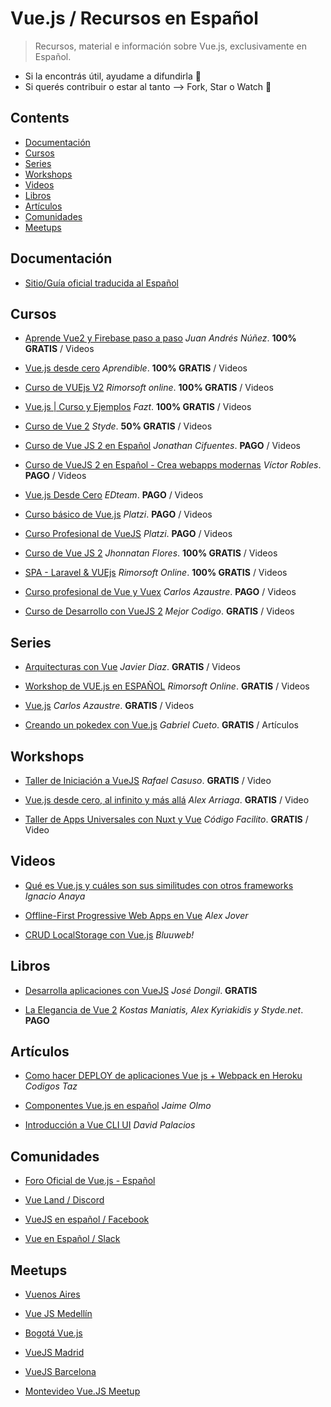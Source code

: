 # Vue.js / Recursos en Español
> Recursos, material e información sobre Vue.js, exclusivamente en Español.

* Si la encontrás útil, ayudame a difundirla :metal:
* Si querés contribuir o estar al tanto --> Fork, Star o Watch :raised_hands:

## Contents

- [Documentación](#documentacion)
- [Cursos](#cursos)
- [Series](#series)
- [Workshops](#workshops)
- [Videos](#videos)
- [Libros](#libros)
- [Artículos](#articulos)
- [Comunidades](#comunidades)
- [Meetups](#meetups)


## Documentación

- [Sitio/Guía oficial traducida al Español](https://es-vuejs.github.io/vuejs.org/)

## Cursos

- [Aprende Vue2 y Firebase paso a paso](https://wmedia.teachable.com/p/aprende-vue2-y-firebase-paso-a-paso) *Juan Andrés Núñez*. **100% GRATIS** / Videos

- [Vue.js desde cero](https://aprendible.com/series/vuejs-desde-cero)  *Aprendible*. **100% GRATIS** / Videos

- [Curso de VUEjs V2](https://www.youtube.com/watch?v=omCGk5Qup9Q&list=PLhCiuvlix-rRfn75tEQHzsYaijqSpW_vt) *Rimorsoft online*. **100% GRATIS** / Videos

- [Vue.js | Curso y Ejemplos](https://www.youtube.com/watch?v=mfvNpUYV04U&list=PLL0TiOXBeDajWIEXDUvQbzjV4D4GiruLy) *Fazt*. **100% GRATIS** / Videos

- [Curso de Vue 2](https://styde.net/curso-de-vue-2/) *Styde*. **50% GRATIS** / Videos

- [Curso de Vue JS 2 en Español](https://www.udemy.com/curso-de-vuejs-2-en-espanol/) *Jonathan Cifuentes*. **PAGO** / Videos

- [Curso de VueJS 2 en Español - Crea webapps modernas](https://www.udemy.com/curso-de-vuejs-2-en-espanol-crea-webapps-modernas/) *Víctor Robles*. **PAGO** / Videos

- [Vue.js Desde Cero](https://ed.team/cursos/vue) *EDteam*. **PAGO** / Videos

- [Curso básico de Vue.js](https://platzi.com/cursos/vuejs/) *Platzi*. **PAGO** / Videos

- [Curso Profesional de VueJS](https://platzi.com/cursos/vuejs-profesional/) *Platzi*. **PAGO** / Videos

- [Curso de Vue JS 2](https://www.youtube.com/playlist?list=PL6lch1KQj3M8LyutkARUGzPs_cXDo5yJW) *Jhonnatan Flores*. **100% GRATIS** / Videos

- [SPA - Laravel & VUEjs](https://www.youtube.com/playlist?list=PLhCiuvlix-rR1X3apg9CXY5KEX47sI-gc) *Rimorsoft Online*. **100% GRATIS** / Videos

- [Curso profesional de Vue y Vuex](https://cursos.carlosazaustre.es/p/vue/?product_id=794440&coupon_code=LANZAMIENTO) *Carlos Azaustre*. **PAGO** / Videos

- [Curso de Desarrollo con VueJS 2](https://www.youtube.com/playlist?list=PLdWUlk20IaEUKfmCk3duUI2O4nyTlc9-G) *Mejor Codigo*. **GRATIS** / Videos


## Series

- [Arquitecturas con Vue](https://www.youtube.com/watch?v=MCEY0BHGjyA&list=PLr5q9HUMmIFyzX98oqtbeJ2uEiykaBkNt) *Javier Diaz*. **GRATIS** / Videos

- [Workshop de VUE.js en ESPAÑOL](https://www.youtube.com/playlist?list=PLhCiuvlix-rSdvpex9l5zDobZRh82Rl3S) *Rimorsoft Online*. **GRATIS** / Videos

- [Vue.js](https://www.youtube.com/watch?v=L0F4OPPsm0c&list=PLUdlARNXMVkkn01setC-HaFeJAfblP3Ty) *Carlos Azaustre*. **GRATIS** / Videos

- [Creando un pokedex con Vue.js](https://laesporadelhongo.com/curso-vuejs-i/) *Gabriel Cueto*. **GRATIS** / Artículos


## Workshops

- [Taller de Iniciación a VueJS](https://www.youtube.com/watch?v=SkR_3BGmqRc) *Rafael Casuso*. **GRATIS** / Video

- [Vue.js desde cero, al infinito y más allá](https://www.youtube.com/watch?v=ItFU_otra0o) *Alex Arriaga*. **GRATIS** / Video

- [Taller de Apps Universales con Nuxt y Vue](https://codigofacilito.com/cursos/taller-nuxt-vue) *Código Facilito*. **GRATIS** / Video


## Videos

- [Qué es Vue.js y cuáles son sus similitudes con otros frameworks](https://www.youtube.com/watch?v=3825H8NdstI) *Ignacio Anaya*

- [Offline-First Progressive Web Apps en Vue](https://www.youtube.com/watch?v=Zsyydbzb5V4) *Alex Jover*

- [CRUD LocalStorage con Vue.js](https://www.youtube.com/watch?v=jfEEQVdbl54) *Bluuweb!*


## Libros

- [Desarrolla aplicaciones con VueJS](https://www.gitbook.com/book/jdonsan/desarrolla-aplicaciones-con-vuejs/details) *José Dongil*. **GRATIS**

- [La Elegancia de Vue 2](https://leanpub.com/vuejs2-spanish/c/vuejs-en-espanol) *Kostas Maniatis, Alex Kyriakidis y Styde.net*. **PAGO**


## Artículos

- [Como hacer DEPLOY de aplicaciones Vue js + Webpack en Heroku](https://codigos-taz.blogspot.com.ar/2017/05/como-hacer-deploy-de-aplicaciones-vue.html) *Codigos Taz*

- [Componentes Vue.js en español](http://www.jaimeolmo.com/2017/01/componentes-vue-js-espanol/) *Jaime Olmo*

- [Introducción a Vue CLI UI](https://styde.net/introduccion-a-vue-cli-ui/) *David Palacios*


## Comunidades

- [Foro Oficial de Vue.js - Español](https://forum.vuejs.org/c/spanish)

- [Vue Land / Discord](https://vue-land.js.org/) 

- [VueJS en español / Facebook](https://www.facebook.com/groups/vue.es/)

- [Vue en Español / Slack](https://slack.vue-es.org/)

## Meetups

- [Vuenos Aires](http://vuenosair.es/)

- [Vue JS Medellín](https://www.meetup.com/es-ES/Vue-JS-Medellin/)
 
- [Bogotá Vue.js](https://www.meetup.com/es-ES/Bogota-Vue-js-Meetup/)

- [VueJS Madrid](https://www.meetup.com/es-ES/VueJS-Madrid/)
 
- [VueJS Barcelona](https://www.meetup.com/es-ES/VueJS-BCN/)

- [Montevideo Vue.JS Meetup](https://www.meetup.com/es-ES/Montevideo-Vue-JS-Meetup/)
